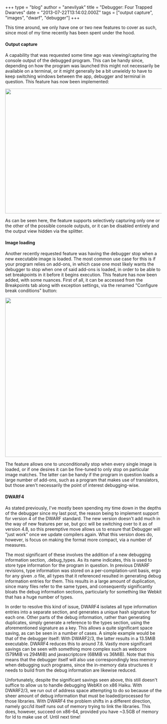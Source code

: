 +++
type = "blog"
author = "anevilyak"
title = "Debugger: Four Trapped Dwarves"
date = "2013-07-22T13:14:02.000Z"
tags = ["output capture", "images", "dwarf", "debugger"]
+++

This time around, we only have one or two new features to cover as such, since most of my time recently has been spent under the hood.
<!--more-->
<h4>Output capture</h4>
A capability that was requested some time ago was viewing/capturing the console output of the debugged program. This can be handy since, depending on how the program was launched this might not necessarily be available on a terminal, or it might generally be a bit unwieldy to have to keep switching windows between the app, debugger and terminal in question. This feature has now been implemented:
<p>
<a href="/files/output_capture.png"><img width="640" height="401" src="/files/output_capture.png" /></a>
<p>
As can be seen here, the feature supports selectively capturing only one or the other of the possible console outputs, or it can be disabled entirely and the output view hidden via the splitter.

<h4>Image loading</h4>

Another recently requested feature was having the debugger stop when a new executable image is loaded. The most common use case for this is if your program relies on add-ons, in which case one most likely wants the debugger to stop when one of said add-ons is loaded, in order to be able to set breakpoints in it before it begins execution. This feature has now been added, with some nuances. First of all, it can be accessed from the Breakpoints tab along with exception settings, via the renamed "Configure break conditions" button:
<p>
<a href="/files/stop_0.png"><img width="640" height="512" src="/files/stop_0.png" /></a>
<p>
The feature allows one to unconditionally stop when every single image is loaded, or if one desires it can be fine-tuned to only stop on particular image matches. The latter can be handy if the program in question loads a large number of add-ons, such as a program that makes use of translators, but those aren't necessarily the point of interest debugging-wise.

<h4>DWARF4</h4>

As stated previously, I've mostly been spending my time down in the depths of the debugger since my last post, the reason being to implement support for version 4 of the DWARF standard. The new version doesn't add much in the way of new features per se, but gcc will be switching over to it as of version 4.8, so this preemptive move allows us to ensure that Debugger will "just work" once we update compilers again. What this version does do, however, is focus on making the format more compact, via a number of measures.
<p>
The most significant of these involves the addition of a new debugging information section, .debug_types. As its name indicates, this is used to store type information for the program in question. In previous DWARF revisions, type information was stored on a per-compilation-unit basis, ergo for any given .o file, all types that it referenced resulted in generating debug information entries for them. This results in a large amount of duplication, since many files refer to the same types, and consequently significantly bloats the debug information sections, particularly for something like Webkit that has a huge number of types.
<p>
In order to resolve this kind of issue, DWARF4 isolates all type information entries into a separate section, and generates a unique hash signature for each one. Other parts of the debug information, rather than generating duplicates, simply generate a reference to the types section, using the aforementioned signature as a key. This allows a quite significant space saving, as can be seen in a number of cases. A simple example would be that of the debugger itself: With DWARF2/3, the latter results in a 13.5MiB executable. DWARF4 reduces this to around 7.8. Vastly more significant savings can be seen with something more complex such as webcore (579MiB vs 294MiB) and javascriptcore (68MiB vs 36MiB). Note that this means that the debugger itself will also use correspondingly less memory when debugging such programs, since the in-memory data structures it needs to build from the debug information are likewise reduced.
<p>
Unfortunately, despite the significant savings seen above, this still doesn't suffice to allow us to handle debugging WebKit on x86 Haiku. With DWARF2/3, we run out of address space attempting to do so because of the sheer amount of debug information that must be loaded/processed for those libraries. With DWARF4 the problem shifts in a different direction, namely gcc/ld itself runs out of memory trying to link the libraries. This does, however, succeed on x86-64, provided you have ~3.5GB of memory for ld to make use of. Until next time!
